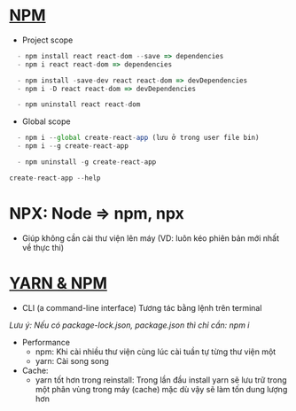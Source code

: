 # [NPM](https://docs.npmjs.com/cli/v7/configuring-npm/folders)

- Project scope

```Javascript
  - npm install react react-dom --save => dependencies
  - npm i react react-dom => dependencies

  - npm install -save-dev react react-dom => devDependencies
  - npm i -D react react-dom => devDependencies

  - npm uninstall react react-dom
```

- Global scope

```Javascript
  - npm i --global create-react-app (lưu ở trong user file bin)
  - npm i --g create-react-app

  - npm uninstall -g create-react-app

create-react-app --help
```

# NPX: Node => npm, npx

- Giúp không cần cài thư viện lên máy (VD: luôn kéo phiên bản mới nhất về thực thi)

# [YARN & NPM](https://www.sitepoint.com/yarn-vs-npm/)

- CLI (a command-line interface) Tương tác bằng lệnh trên terminal

_Lưu ý: Nếu có package-lock.json, package.json thì chỉ cần: npm i_

- Performance
  - npm: Khi cài nhiều thư viện cùng lúc cài tuần tự từng thư viện một
  - yarn: Cài song song
- Cache:
  - yarn tốt hơn trong reinstall: Trong lần đầu install yarn sẽ lưu
    trữ trong một phân vùng trong máy (cache) mặc dù vậy sẽ làm tốn dung lượng hơn
